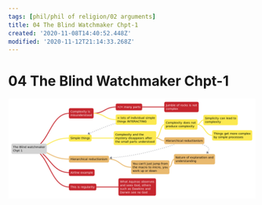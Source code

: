 ```yaml
---
tags: [phil/phil of religion/02 arguments]
title: 04 The Blind Watchmaker Chpt-1
created: '2020-11-08T14:40:52.448Z'
modified: '2020-11-12T21:14:33.268Z'
---
```


# 04 The Blind Watchmaker Chpt-1
![Mind map](../maps/blindwatchchpt1.svg)

